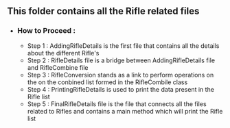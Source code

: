 <h2>This folder contains all the Rifle related files</h2>

<ul>
  <li><h3>How to Proceed : </h3>
    <ul>
      <li>Step 1 : AddingRifleDetails is the first file that contains all the details about the different Rifle's</li>
      <li>Step 2 : RifleDetails file is a bridge between AddingRifleDetails file and RifleCombine file</li>
      <li>Step 3 : RifleConversion stands as a link to perform operations on the on the conbined list formed in the RifleCombile class</li>
      <li>Step 4 : PrintingRifleDetails is used to print the data present in the Rifle list</li>
      <li>Step 5 : FinalRifleDetails file is the file that connects all the files related to Rifles and contains a main method which will print the Rifle list</li>
    </ul>
  </li>
</ul>
